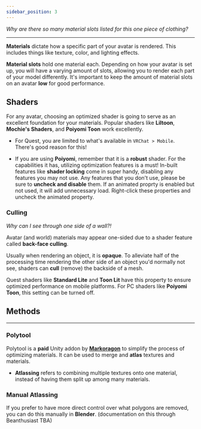 ```yaml
---
sidebar_position: 3
---
```


*Why are there so many material slots listed for this one piece of clothing?*

<hr/>

**Materials** dictate how a specific part of your avatar is rendered. This includes things like texture, color, and lighting effects.

**Material slots** hold one material each. Depending on how your avatar is set up, you will have a varying amount of slots, allowing you to render each part of your model differently. It's important to keep the amount of material slots on an avatar **low** for good performance.

## Shaders

For any avatar, choosing an optimized shader is going to serve as an excellent foundation for your materials. Popular shaders like **Liltoon**, **Mochie's Shaders**, and **Poiyomi Toon** work excellently.
- For Quest, you are limited to what's available in `VRChat > Mobile`. There's good reason for this!

- If you are using **Poiyomi**, remember that it is a **robust** shader. For the capabilities it has, utilizing optimization features is a must! In-built features like **shader locking** come in super handy, disabling any features you may not use. Any features that you don't use, please be sure to **uncheck and disable** them. If an animated proprty is enabled but not used, it will add unnecessary load. Right-click these properties and uncheck the animated property.

### Culling

*Why can I see through one side of a wall?!*

Avatar (and world) materials may appear one-sided due to a shader feature called **back-face culling**. 

Usually when rendering an object, it is **opaque**. To alleviate half of the processing time rendering the other side of an object you'd normally not see, shaders can **cull** (remove) the backside of a mesh. 

Quest shaders like **Standard Lite** and **Toon Lit** have this property to ensure optimized performance on mobile platforms. For PC shaders like **Poiyomi Toon**, this setting can be turned off.

## Methods

<hr/>

### Polytool

Polytool is a **paid** Unity addon by [**Markoragon**](https://markcreator.gumroad.com/l/Polytool) to simplify the process of optimizing materials. It can be used to merge and **atlas** textures and materials.
- **Atlassing** refers to combining multiple textures onto one material, instead of having them split up among many materials.

### Manual Atlassing

If you prefer to have more direct control over what polygons are removed, you can do this manually in **Blender**. (documentation on this through Beanthusiast TBA)